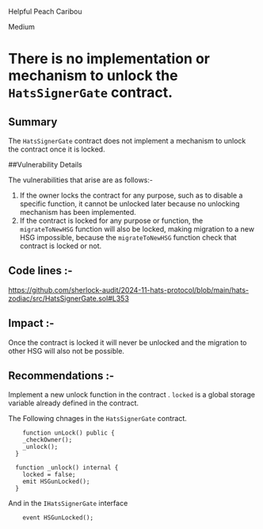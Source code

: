 Helpful Peach Caribou

Medium

# There is no implementation or mechanism to unlock the `HatsSignerGate` contract.

## Summary
The `HatsSignerGate` contract does not implement a mechanism to unlock the contract once it is locked.

##Vulnerability Details

The vulnerabilities that arise are as follows:-

1.  If the owner locks the contract for any purpose, such as to disable a specific function, it cannot be unlocked later because no unlocking mechanism has been implemented.
2.  If the contract is locked for any purpose or function, the `migrateToNewHSG` function will also be locked, making migration to a new HSG impossible, because the `migrateToNewHSG` function check that contract is locked or not.

## Code lines  :- 

https://github.com/sherlock-audit/2024-11-hats-protocol/blob/main/hats-zodiac/src/HatsSignerGate.sol#L353

## Impact :-

Once the contract is locked it will never be unlocked and the migration to other HSG will also not be possible.

## Recommendations :-
Implement a new unlock function in the contract .
`locked` is a global storage variable already defined in the contract.

The Following chnages in the   `HatsSignerGate` contract.
```solidity
    function unLock() public {
    _checkOwner();
    _unlock();
  }

  function _unlock() internal {
    locked = false;
    emit HSGunLocked();
  }
 ```
And in the `IHatsSignerGate` interface 
```solidity
    event HSGunLocked();
```